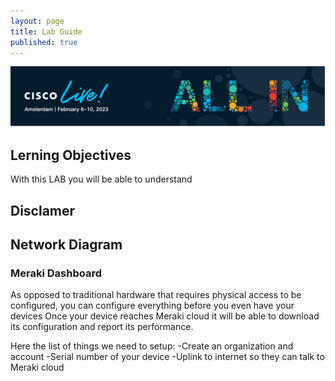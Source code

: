 ```yaml
---
layout: page
title: Lab Guide
published: true
---
```



![](/images/CL-Banner.jpg)

## Lerning Objectives

With this LAB you will be able to understand 

## Disclamer

## Network Diagram 


### Meraki Dashboard

As opposed to traditional hardware that requires physical access to be configured, you can configure everything before you even have your devices
Once your device reaches Meraki cloud it will be able to download its configuration and report its performance. 

Here the list of things we need to setup: 
-Create an organization and account 
-Serial number of your device 
-Uplink to internet so they can talk to Meraki cloud
